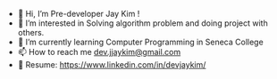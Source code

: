 - 👋 Hi, I’m Pre-developer Jay Kim !
- 👀 I’m interested in Solving algorithm problem and doing project with others.
- 🌱 I’m currently learning Computer Programming in Seneca College
- 📫 How to reach me dev.jjaykim@gmail.com 
- 📝 Resume: https://www.linkedin.com/in/devjaykim/


<!---
jjaykim/jjaykim is a ✨ special ✨ repository because its `README.md` (this file) appears on your GitHub profile.
You can click the Preview link to take a look at your changes.
--->

